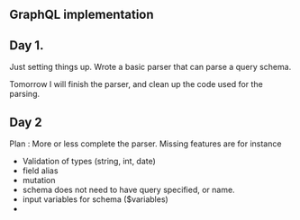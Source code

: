 ## GraphQL implementation

## Day 1.
Just setting things up. Wrote a basic parser that can parse a query schema. 

Tomorrow I will finish the parser, and clean up the code used for the parsing. 

## Day 2
Plan : More or less complete the parser. Missing features are for instance
- Validation of types (string, int, date)
- field alias
- mutation
- schema does not need to have query specified, or name.
- input variables for schema ($variables)
- 
